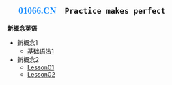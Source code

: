 <font face="fantasy" color="#1E90FF">:gift_heart:&nbsp;&nbsp;01066.CN</font>&nbsp;&nbsp;&nbsp;&nbsp;`Practice makes perfect`
---


**新概念英语**

- 新概念1
  - [基础语法1](/新概念英语/新概念1/Lesson01.md)
- 新概念2
  - [Lesson01](/新概念英语/新概念2/Lesson01.md)
  - [Lesson02](/新概念英语/新概念2/Lesson02.md)


